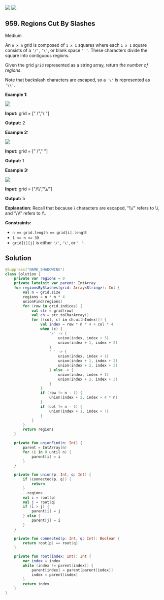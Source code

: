 [![](https://img.shields.io/github/stars/javadev/LeetCode-in-Kotlin?label=Stars&style=flat-square)](https://github.com/javadev/LeetCode-in-Kotlin)
[![](https://img.shields.io/github/forks/javadev/LeetCode-in-Kotlin?label=Fork%20me%20on%20GitHub%20&style=flat-square)](https://github.com/javadev/LeetCode-in-Kotlin/fork)

## 959\. Regions Cut By Slashes

Medium

An `n x n` grid is composed of `1 x 1` squares where each `1 x 1` square consists of a `'/'`, `'\'`, or blank space `' '`. These characters divide the square into contiguous regions.

Given the grid `grid` represented as a string array, return _the number of regions_.

Note that backslash characters are escaped, so a `'\'` is represented as `'\\'`.

**Example 1:**

![](https://assets.leetcode.com/uploads/2018/12/15/1.png)

**Input:** grid = [" /","/ "]

**Output:** 2

**Example 2:**

![](https://assets.leetcode.com/uploads/2018/12/15/2.png)

**Input:** grid = [" /"," "]

**Output:** 1

**Example 3:**

![](https://assets.leetcode.com/uploads/2018/12/15/4.png)

**Input:** grid = ["/\\\\","\\\\/"]

**Output:** 5

**Explanation:** Recall that because \\ characters are escaped, "\\\\/" refers to \\/, and "/\\\\" refers to /\\.

**Constraints:**

*   `n == grid.length == grid[i].length`
*   `1 <= n <= 30`
*   `grid[i][j]` is either `'/'`, `'\'`, or `' '`.

## Solution

```kotlin
@Suppress("NAME_SHADOWING")
class Solution {
    private var regions = 0
    private lateinit var parent: IntArray
    fun regionsBySlashes(grid: Array<String>): Int {
        val n = grid.size
        regions = n * n * 4
        unionFind(regions)
        for (row in grid.indices) {
            val str = grid[row]
            val ch = str.toCharArray()
            for ((col, c) in ch.withIndex()) {
                val index = row * n * 4 + col * 4
                when (c) {
                    '/' -> {
                        union(index, index + 3)
                        union(index + 1, index + 2)
                    }
                    ' ' -> {
                        union(index, index + 1)
                        union(index + 1, index + 2)
                        union(index + 2, index + 3)
                    } else -> {
                        union(index, index + 1)
                        union(index + 2, index + 3)
                    }
                }
                if (row != n - 1) {
                    union(index + 2, index + 4 * n)
                }
                if (col != n - 1) {
                    union(index + 1, index + 7)
                }
            }
        }
        return regions
    }

    private fun unionFind(n: Int) {
        parent = IntArray(n)
        for (i in 0 until n) {
            parent[i] = i
        }
    }

    private fun union(p: Int, q: Int) {
        if (connected(p, q)) {
            return
        }
        --regions
        val i = root(p)
        val j = root(q)
        if (i > j) {
            parent[i] = j
        } else {
            parent[j] = i
        }
    }

    private fun connected(p: Int, q: Int): Boolean {
        return root(p) == root(q)
    }

    private fun root(index: Int): Int {
        var index = index
        while (index != parent[index]) {
            parent[index] = parent[parent[index]]
            index = parent[index]
        }
        return index
    }
}
```